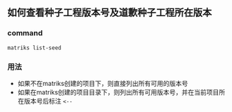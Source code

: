 ## 如何查看种子工程版本号及道歉种子工程所在版本

### command
`
   matriks list-seed
`

### 用法
 - 如果不在matriks创建的项目下，则直接列出所有可用的版本号
 - 如果在matriks创建的项目目录下，则列出所有可用版本号，并在当前项目所在版本号后标注 `<--`